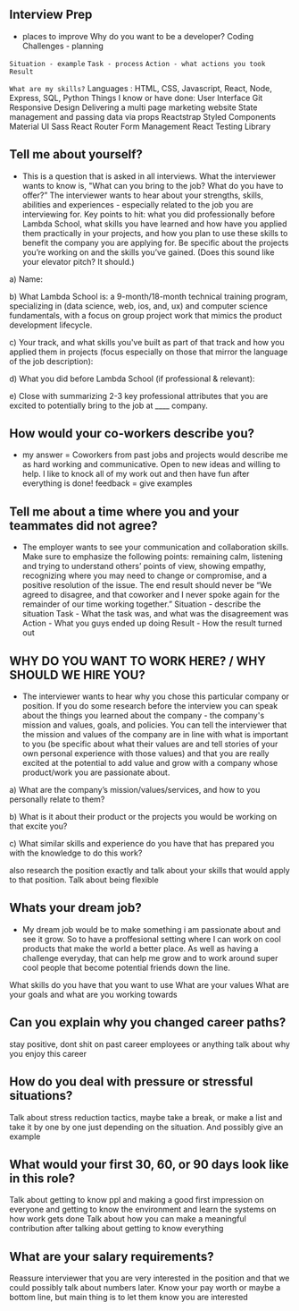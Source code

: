 ## Interview Prep

- places to improve
  Why do you want to be a developer?
  Coding Challenges - planning

`Situation - example`
`Task - process`
`Action - what actions you took`
`Result`

`What are my skills?`
Languages : HTML, CSS, Javascript, React, Node, Express, SQL, Python
Things I know or have done:
User Interface
Git
Responsive Design
Delivering a multi page marketing website
State management and passing data via props
Reactstrap
Styled Components
Material UI
Sass
React Router
Form Management
React Testing Library

## Tell me about yourself?

- This is a question that is asked in all interviews. What the interviewer wants to know is, "What can you bring to the job? What do you have to offer?” The interviewer wants to hear about your strengths, skills, abilities and experiences - especially related to the job you are interviewing for. Key points to hit: what you did professionally before Lambda School, what skills you have learned and how have you applied them practically in your projects, and how you plan to use these skills to benefit the company you are applying for. Be specific about the projects you’re working on and the skills you’ve gained. (Does this sound like your elevator pitch? It should.)

a) Name:

b) What Lambda School is: a 9-month/18-month technical training program, specializing in (data science, web, ios, and, ux) and computer science fundamentals, with a focus on group project work that mimics the product development lifecycle.

c) Your track, and what skills you've built as part of that track and how you applied them in projects (focus especially on those that mirror the language of the job description):

d) What you did before Lambda School (if professional & relevant):

e) Close with summarizing 2-3 key professional attributes that you are excited to potentially bring to the job at \_\_\_\_ company.

## How would your co-workers describe you?

- my answer = Coworkers from past jobs and projects would describe me as hard working and communicative. Open to new ideas and willing to help. I like to knock all of my work out and then have fun after everything is done!
  feedback = give examples

## Tell me about a time where you and your teammates did not agree?

- The employer wants to see your communication and collaboration skills. Make sure to emphasize the following points: remaining calm, listening and trying to understand others’ points of view, showing empathy, recognizing where you may need to change or compromise, and a positive resolution of the issue. The end result should never be “We agreed to disagree, and that coworker and I never spoke again for the remainder of our time working together.”
  Situation - describe the situation
  Task - What the task was, and what was the disagreement was
  Action - What you guys ended up doing
  Result - How the result turned out

## WHY DO YOU WANT TO WORK HERE? / WHY SHOULD WE HIRE YOU?

- The interviewer wants to hear why you chose this particular company or position. If you do some research before the interview you can speak about the things you learned about the company - the company's mission and values, goals, and policies. You can tell the interviewer that the mission and values of the company are in line with what is important to you (be specific about what their values are and tell stories of your own personal experience with those values) and that you are really excited at the potential to add value and grow with a company whose product/work you are passionate about.

a) What are the company’s mission/values/services, and how to you personally relate to them?

b) What is it about their product or the projects you would be working on that excite you?

c) What similar skills and experience do you have that has prepared you with the knowledge to do this work?

also research the position exactly and talk about your skills that would apply to that position. Talk about being flexible

## Whats your dream job?

- My dream job would be to make something i am passionate about and see it grow. So to have a proffesional setting where I can work on cool products that make the world a better place. As well as having a challenge everyday, that can help me grow and to work around super cool people that become potential friends down the line.

What skills do you have that you want to use
What are your values
What are your goals and what are you working towards

## Can you explain why you changed career paths?

stay positive, dont shit on past career employees or anything
talk about why you enjoy this career

## How do you deal with pressure or stressful situations?

Talk about stress reduction tactics, maybe take a break, or make a list and take it by one by one just depending on the situation. And possibly give an example

## What would your first 30, 60, or 90 days look like in this role?

Talk about getting to know ppl and making a good first impression on everyone and getting to know the environment and learn the systems on how work gets done
Talk about how you can make a meaningful contribution after talking about getting to know everything

## What are your salary requirements?

Reassure interviewer that you are very interested in the position and that we could possibly talk about numbers later. Know your pay worth or maybe a bottom line, but main thing is to let them know you are interested

##
